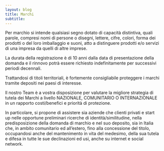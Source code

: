 ```yaml
---
layout: blog
title: Marchi
subtitle: 
---
```









Per marchio si intende qualsiasi segno dotato di capacità distintiva, quali parole, compresi nomi di persone o disegni, lettere, cifre, colori, forma dei prodotti o del loro imballaggio e suoni, atto a distinguere prodotti e/o servizi di una impresa da quelli di altre imprese.

La durata della registrazione è di 10 anni dalla data di presentazione della domanda e il rinnovo potrà
essere richiesto indefinitamente per successivi periodi decennali.

Trattandosi di titoli territoriali, è fortemente consigliabile proteggere i marchi tramite depositi nei paesi di interesse.

Il nostro Team è a vostra disposizione per valutare la migliore strategia di tutela dei Marchi a livello
NAZIONALE, COMUNITARIO O INTERNAZIONALE in un rapporto costi/benefici e priorità di protezione.

In particolare, si propone di assistere sia aziende che clienti privati e start up nelle opportune preliminari ricerche di identità/similitudine, nella predisposizione della domanda di marchio e nel suo deposito, sia in Italia che, in ambito comunitario ed all’estero, fino alla concessione del titolo, occupandosi anche del mantenimento in vita del medesimo, della sua tutela e difesa in tutte le sue declinazioni ed usi, anche su internet e social network.